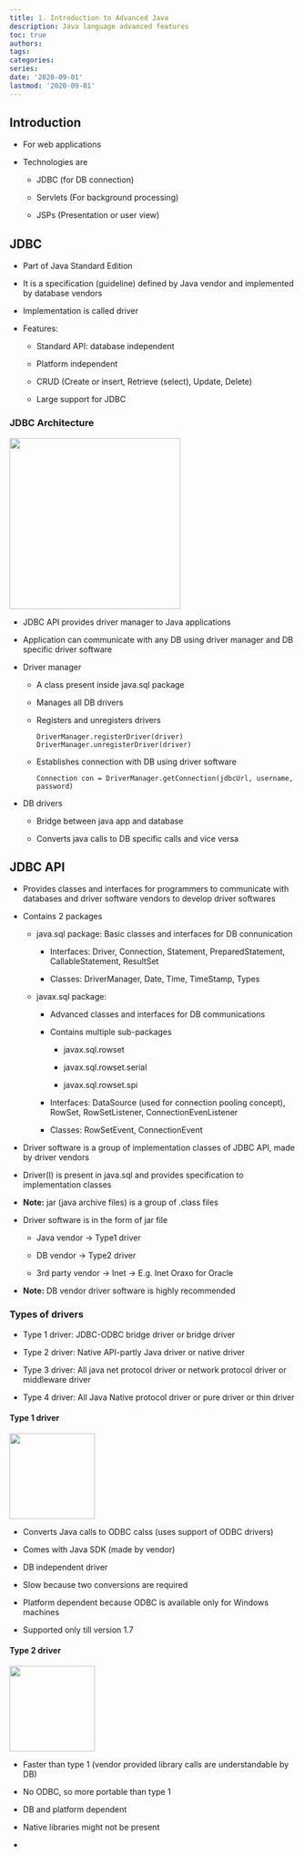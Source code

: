 ```yaml
---
title: 1. Introduction to Advanced Java
description: Java language advanced features
toc: true
authors:
tags:
categories:
series:
date: '2020-09-01'
lastmod: '2020-09-01'
---
```


## Introduction

- For web applications

- Technologies are

    - JDBC (for DB connection)

    - Servlets (For background processing)

    - JSPs (Presentation or user view)

## JDBC

- Part of Java Standard Edition

- It is a specification (guideline) defined by Java vendor and implemented by database vendors

- Implementation is called driver

- Features:

    - Standard API: database independent

    - Platform independent

    - CRUD (Create or insert, Retrieve (select), Update, Delete)

    - Large support for JDBC

### JDBC Architecture

<div>
    <img src="/docs/java/advanced_java_ocjp_scjp/jdbc_flowchart.png" style="height:300px;margin:auto;">
</div>

- JDBC API provides driver manager to Java applications

- Application can communicate with any DB using driver manager and DB specific driver software

- Driver manager

    - A class present inside java.sql package

    - Manages all DB drivers

    - Registers and unregisters drivers

        ```
        DriverManager.registerDriver(driver)
        DriverManager.unregisterDriver(driver)
        ```

    - Establishes connection with DB using driver software

        ```
        Connection con = DriverManager.getConnection(jdbcUrl, username, password)
        ```

- DB drivers

    - Bridge between java app and database

    - Converts java calls to DB specific calls and vice versa

## JDBC API

- Provides classes and interfaces for programmers to communicate with databases and driver software vendors to develop driver softwares

- Contains 2 packages

    - java.sql package: Basic classes and interfaces for DB connunication

        - Interfaces: Driver, Connection, Statement, PreparedStatement, CallableStatement, ResultSet

        - Classes: DriverManager, Date, Time, TimeStamp, Types

    - javax.sql package: 
    
        - Advanced classes and interfaces for DB communications

        - Contains multiple sub-packages

            - javax.sql.rowset

            - javax.sql.rowset.serial

            - javax.sql.rowset.spi

        - Interfaces: DataSource (used for connection pooling concept), RowSet, RowSetListener, ConnectionEvenListener

        - Classes: RowSetEvent, ConnectionEvent

- Driver software is a group of implementation classes of JDBC API, made by driver vendors

- Driver(I) is present in java.sql and provides specification to implementation classes

- **Note:** jar (java archive files) is a group of .class files

- Driver software is in the form of jar file

    - Java vendor -> Type1 driver

    - DB vendor -> Type2 driver

    - 3rd party vendor -> Inet -> E.g. Inet Oraxo for Oracle

- **Note:** DB vendor driver software is highly recommended

###  Types of drivers

- Type 1 driver: JDBC-ODBC bridge driver or bridge driver

- Type 2 driver: Native API-partly Java driver or native driver

- Type 3 driver: All java net protocol driver or network protocol driver or middleware driver

- Type 4 driver: All Java Native protocol driver or pure driver or thin driver

#### Type 1 driver

<div>
    <img src="/docs/java/advanced_java_ocjp_scjp/type_1_driver.png" style="height:150px;margin:auto;">
</div>

- Converts Java calls to ODBC calss (uses support of ODBC drivers)

- Comes with Java SDK (made by vendor)

- DB independent driver

- Slow because two conversions are required

- Platform dependent because ODBC is available only for Windows machines

- Supported only till version 1.7

#### Type 2 driver

<div>
    <img src="/docs/java/advanced_java_ocjp_scjp/type_2_driver.png" style="height:150px;margin:auto;">
</div>

- Faster than type 1 (vendor provided library calls are understandable by DB)

- No ODBC, so more portable than type 1

- DB and platform dependent

- Native libraries might not be present

- 